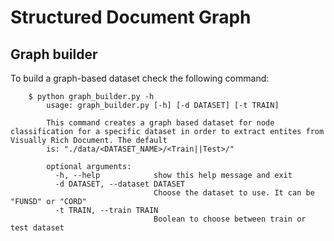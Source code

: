 # Structured Document Graph

## Graph builder
To build a graph-based dataset check the following command:
```shell script
    $ python graph_builder.py -h   
        usage: graph_builder.py [-h] [-d DATASET] [-t TRAIN]
   
        This command creates a graph based dataset for node classification for a specific dataset in order to extract entites from Visually Rich Document. The default
        is: "./data/<DATASET_NAME>/<Train||Test>/"

        optional arguments:
          -h, --help            show this help message and exit
          -d DATASET, --dataset DATASET
                                Choose the dataset to use. It can be "FUNSD" or "CORD"
          -t TRAIN, --train TRAIN
                                Boolean to choose between train or test dataset

```